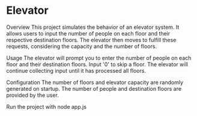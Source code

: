 # Elevator

Overview
This project simulates the behavior of an elevator system. It allows users to input the number of people on each
floor and their respective destination floors. The elevator then moves to fulfill these requests, considering the capacity and the number of floors.

Usage
The elevator will prompt you to enter the number of people on each floor and their destination floors.
Input '0' to skip a floor.
The elevator will continue collecting input until it has processed all floors.

Configuration
The number of floors and elevator capacity are randomly generated on startup.
The number of people and destination floors are provided by the user.

Run the project with node app.js

